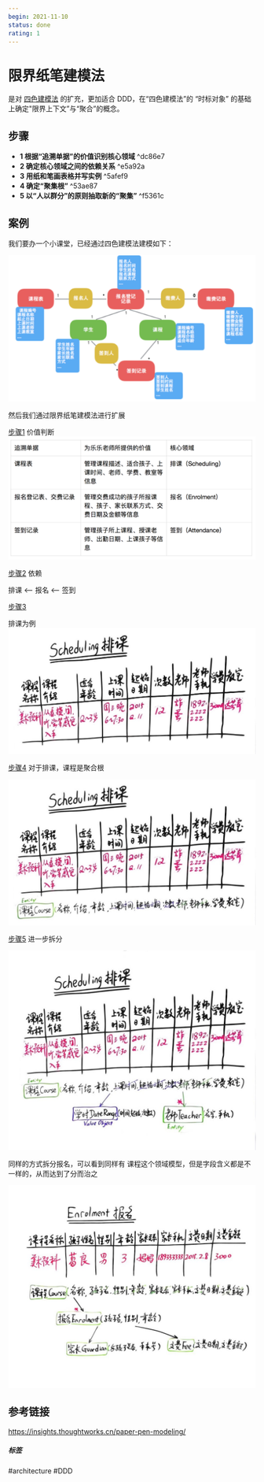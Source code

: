 ```yaml
---
begin: 2021-11-10
status: done
rating: 1
---
```


# 限界纸笔建模法

是对 [四色建模法](四色建模法.md) 的扩充，更加适合 DDD，在“四色建模法”的 “时标对象” 的基础上确定"限界上下文”与“聚合”的概念。

## 步骤
- **1 根据“追溯单据”的价值识别核心领域** ^dc86e7
- **2 确定核心领域之间的依赖关系** ^e5a92a
- **3 用纸和笔画表格并写实例** ^5afef9
- **4 确定“聚集根”** ^53ae87
- **5 以“人以群分”的原则抽取新的“聚集”** ^f5361c

## 案例

我们要办一个小课堂，已经通过四色建模法建模如下：

![](image/Pasted%20image%2020211110105737.png)

然后我们通过限界纸笔建模法进行扩展

[步骤1](#^dc86e7) 价值判断
![](image/Pasted%20image%2020211110105808.png)

[步骤2](#^e5a92a) 依赖

排课 <—— 报名 <—— 签到

[步骤3](#^5afef9)

排课为例
![](image/Pasted%20image%2020211110110113.png)

[步骤4](#^53ae87) 对于排课，课程是聚合根

![](image/Pasted%20image%2020211110110313.png)

[步骤5](#^f5361c) 进一步拆分

![](image/Pasted%20image%2020211110110343.png)

同样的方式拆分报名，可以看到同样有 课程这个领域模型，但是字段含义都是不一样的，从而达到了分而治之

![](image/Pasted%20image%2020211110110522.png)

## 参考链接
https://insights.thoughtworks.cn/paper-pen-modeling/

##### 标签
#architecture #DDD 